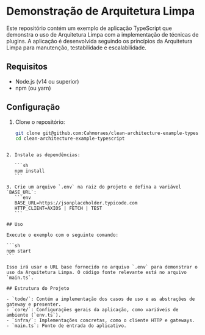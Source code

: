 # Demonstração de Arquitetura Limpa

Este repositório contém um exemplo de aplicação TypeScript que demonstra o uso de Arquitetura Limpa com a implementação de técnicas de plugins. A aplicação é desenvolvida seguindo os princípios da Arquitetura Limpa para manutenção, testabilidade e escalabilidade.

## Requisitos

- Node.js (v14 ou superior)
- npm (ou yarn)

## Configuração

1. Clone o repositório:
   ```sh
   git clone git@github.com:Cahmoraes/clean-architecture-example-typescript.git
   cd clean-architecture-example-typescript
   ```
````

2. Instale as dependências:

   ```sh
   npm install
   ```

3. Crie um arquivo `.env` na raiz do projeto e defina a variável `BASE_URL`:
   ```env
   BASE_URL=https://jsonplaceholder.typicode.com
   HTTP_CLIENT=AXIOS | FETCH | TEST
   ```

## Uso

Execute o exemplo com o seguinte comando:

```sh
npm start
```

Isso irá usar o URL base fornecido no arquivo `.env` para demonstrar o uso da Arquitetura Limpa. O código fonte relevante está no arquivo `main.ts`.

## Estrutura do Projeto

- `todo/`: Contém a implementação dos casos de uso e as abstrações de gateway e presenter.
- `core/`: Configurações gerais da aplicação, como variáveis de ambiente (`env.ts`).
- `infra/`: Implementações concretas, como o cliente HTTP e gateways.
- `main.ts`: Ponto de entrada do aplicativo.
